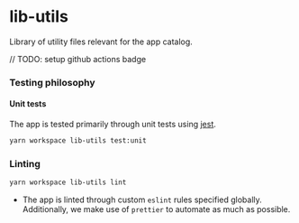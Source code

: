 # lib-utils

Library of utility files relevant for the app catalog.

// TODO: setup github actions badge

### Testing philosophy

#### Unit tests

The app is tested primarily through unit tests using [jest](https://jestjs.io/).

```sh
yarn workspace lib-utils test:unit
```

### Linting

```sh
yarn workspace lib-utils lint
```

- The app is linted through custom `eslint` rules specified globally. Additionally, we make use
  of `prettier` to automate as much as possible.

